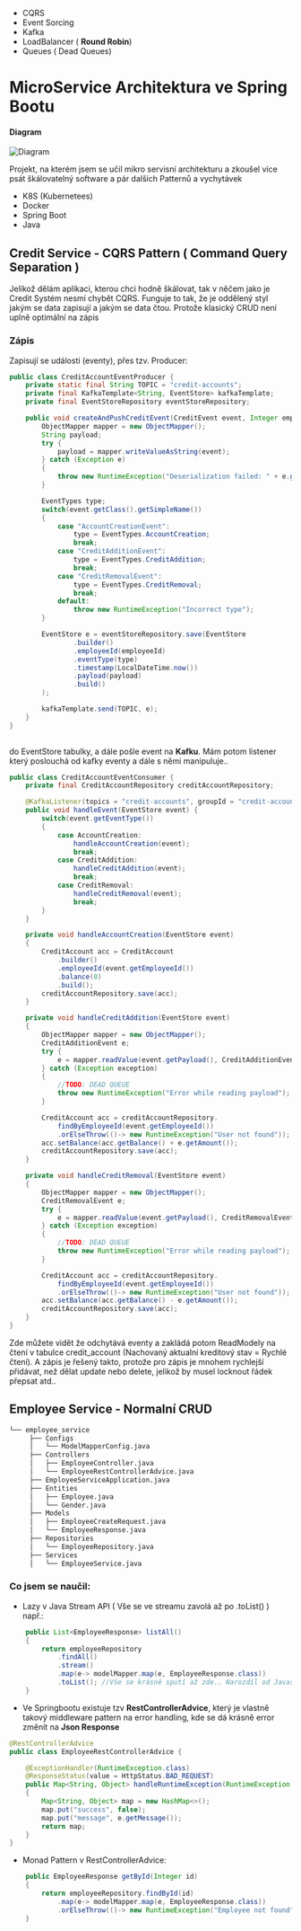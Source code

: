 - CQRS
- Event Sorcing
- Kafka
- LoadBalancer ( **Round Robin**)
- Queues ( Dead Queues)


# MicroService Architektura ve Spring Bootu

#### Diagram
![Diagram](https://raw.githubusercontent.com/ztomas-codes/SpringBoot-MicroServices/refs/heads/main/diagram.svg)


Projekt, na kterém jsem se učil mikro servisní architekturu a zkoušel více psát škálovatelný software a pár dalších Patternů a vychytávek
- K8S (Kubernetees)
- Docker
- Spring Boot
- Java

## Credit Service - CQRS Pattern ( Command Query Separation )
Jelikož dělám aplikaci, kterou chci hodně škálovat, tak v něčem jako je Credit Systém nesmí chybět CQRS.
Funguje to tak, že je oddělený styl jakým se data zapisují a jakým se data čtou. Protože klasický CRUD není uplně optimální na zápis

### Zápis
Zapisují se události (eventy), přes tzv. Producer:
```java
public class CreditAccountEventProducer {
    private static final String TOPIC = "credit-accounts";
    private final KafkaTemplate<String, EventStore> kafkaTemplate;
    private final EventStoreRepository eventStoreRepository;

    public void createAndPushCreditEvent(CreditEvent event, Integer employeeId){
        ObjectMapper mapper = new ObjectMapper();
        String payload;
        try {
            payload = mapper.writeValueAsString(event);
        } catch (Exception e)
        {
            throw new RuntimeException("Deserialization failed: " + e.getMessage());
        }

        EventTypes type;
        switch(event.getClass().getSimpleName())
        {
            case "AccountCreationEvent":
                type = EventTypes.AccountCreation;
                break;
            case "CreditAdditionEvent":
                type = EventTypes.CreditAddition;
                break;
            case "CreditRemovalEvent":
                type = EventTypes.CreditRemoval;
                break;
            default:
                throw new RuntimeException("Incorrect type");
        }

        EventStore e = eventStoreRepository.save(EventStore
                .builder()
                .employeeId(employeeId)
                .eventType(type)
                .timestamp(LocalDateTime.now())
                .payload(payload)
                .build()
        );

        kafkaTemplate.send(TOPIC, e);
    }
}
     
```
do EventStore tabulky, a dále pošle event na **Kafku**. Mám potom listener který poslouchá od kafky eventy a dále s němi manipuluje..
```java
public class CreditAccountEventConsumer {
    private final CreditAccountRepository creditAccountRepository;

    @KafkaListener(topics = "credit-accounts", groupId = "credit-account-group")
    public void handleEvent(EventStore event) {
        switch(event.getEventType())
        {
            case AccountCreation:
                handleAccountCreation(event);
                break;
            case CreditAddition:
                handleCreditAddition(event);
                break;
            case CreditRemoval:
                handleCreditRemoval(event);
                break;
        }
    }

    private void handleAccountCreation(EventStore event)
    {
        CreditAccount acc = CreditAccount
            .builder()
            .employeeId(event.getEmployeeId())
            .balance(0)
            .build();
        creditAccountRepository.save(acc);
    }

    private void handleCreditAddition(EventStore event)
    {
        ObjectMapper mapper = new ObjectMapper();
        CreditAdditionEvent e;
        try { 
            e = mapper.readValue(event.getPayload(), CreditAdditionEvent.class );
        } catch (Exception exception)
        {
            //TODO: DEAD QUEUE
            throw new RuntimeException("Error while reading payload");
        }

        CreditAccount acc = creditAccountRepository.
            findByEmployeeId(event.getEmployeeId())
            .orElseThrow(()-> new RuntimeException("User not found")); //TODO: DEAD QUEUE
        acc.setBalance(acc.getBalance() + e.getAmount());
        creditAccountRepository.save(acc); 
    }

    private void handleCreditRemoval(EventStore event)
    {
        ObjectMapper mapper = new ObjectMapper();
        CreditRemovalEvent e;
        try { 
            e = mapper.readValue(event.getPayload(), CreditRemovalEvent.class );
        } catch (Exception exception)
        {
            //TODO: DEAD QUEUE
            throw new RuntimeException("Error while reading payload");
        }

        CreditAccount acc = creditAccountRepository.
            findByEmployeeId(event.getEmployeeId())
            .orElseThrow(()-> new RuntimeException("User not found")); //TODO: DEAD QUEUE
        acc.setBalance(acc.getBalance() - e.getAmount());
        creditAccountRepository.save(acc); 
    }
}

```

Zde můžete vidět že odchytává eventy a zakládá potom ReadModely na čtení v tabulce credit_account (Nachovaný aktualní kreditový stav = Rychlé čtení).
A zápis je řešený takto, protože pro zápis je mnohem rychlejší přidávat, než dělat update nebo delete, jelikož by musel locknout řádek přepsat atd..

## Employee Service - Normalní CRUD

```txt
└── employee_service
     ├── Configs
     │   └── ModelMapperConfig.java
     ├── Controllers
     │   ├── EmployeeController.java
     │   └── EmployeeRestControllerAdvice.java
     ├── EmployeeServiceApplication.java
     ├── Entities
     │   ├── Employee.java
     │   └── Gender.java
     ├── Models
     │   ├── EmployeeCreateRequest.java
     │   └── EmployeeResponse.java
     ├── Repositories
     │   └── EmployeeRepository.java
     ├── Services
     │   └── EmployeeService.java
```

### Co jsem se naučil:
- Lazy v Java Stream API ( Vše se ve streamu zavolá až po .toList() ) např.:
```java
    public List<EmployeeResponse> listAll()
    {
        return employeeRepository
            .findAll()
            .stream()
            .map(e-> modelMapper.map(e, EmployeeResponse.class))
            .toList(); //Vše se krásně sputí až zde.. Narozdíl od Javascriptu kde to tak není
    }
```
- Ve Springbootu existuje tzv **RestControllerAdvice**, který je vlastně takový middleware pattern na error handling, kde se dá krásně error změnit na **Json Response**
```java
@RestControllerAdvice
public class EmployeeRestControllerAdvice {

    @ExceptionHandler(RuntimeException.class)
    @ResponseStatus(value = HttpStatus.BAD_REQUEST)
    public Map<String, Object> handleRuntimeException(RuntimeException e)
    {
        Map<String, Object> map = new HashMap<>();
        map.put("success", false);
        map.put("message", e.getMessage());
        return map;
    }
}
```
- Monad Pattern v RestControllerAdvice:
```java
    public EmployeeResponse getById(Integer id)
    {
        return employeeRepository.findById(id)
            .map(e-> modelMapper.map(e, EmployeeResponse.class))
            .orElseThrow(()-> new RuntimeException("Employee not found")); //<- Monad Pattern
    }
```
